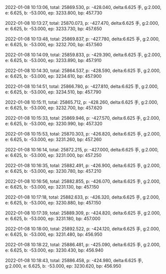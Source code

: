 2022-01-08 10:13:06, total: 25869.530, p: -428.040, delta:6.625 手, g:2.000, e: 6.625, b: -53.000, ep: 3233.800, bp: 457.730

2022-01-08 10:13:27, total: 25870.073, p: -427.470, delta:6.625 手, g:2.000, e: 6.625, b: -53.000, ep: 3233.730, bp: 457.650

2022-01-08 10:13:48, total: 25869.837, p: -427.780, delta:6.625 手, g:2.000, e: 6.625, b: -53.000, ep: 3232.700, bp: 457.560

2022-01-08 10:14:09, total: 25859.833, p: -429.390, delta:6.625 手, g:2.000, e: 6.625, b: -53.000, ep: 3233.890, bp: 457.910

2022-01-08 10:14:30, total: 25864.537, p: -428.590, delta:6.625 手, g:2.000, e: 6.625, b: -53.000, ep: 3234.610, bp: 457.900

2022-01-08 10:14:51, total: 25866.780, p: -427.810, delta:6.625 手, g:2.000, e: 6.625, b: -53.000, ep: 3234.510, bp: 457.790

2022-01-08 10:15:11, total: 25865.712, p: -428.260, delta:6.625 手, g:2.000, e: 6.625, b: -53.000, ep: 3232.700, bp: 457.620

2022-01-08 10:15:33, total: 25869.946, p: -427.570, delta:6.625 手, g:2.000, e: 6.625, b: -53.000, ep: 3230.990, bp: 457.320

2022-01-08 10:15:53, total: 25870.303, p: -426.820, delta:6.625 手, g:2.000, e: 6.625, b: -53.000, ep: 3231.260, bp: 457.260

2022-01-08 10:16:14, total: 25872.215, p: -427.000, delta:6.625 手, g:2.000, e: 6.625, b: -53.000, ep: 3231.000, bp: 457.250

2022-01-08 10:16:35, total: 25882.491, p: -426.900, delta:6.625 手, g:2.000, e: 6.625, b: -53.000, ep: 3230.780, bp: 457.210

2022-01-08 10:16:56, total: 25882.855, p: -426.070, delta:6.625 手, g:2.000, e: 6.625, b: -53.000, ep: 3231.130, bp: 457.150

2022-01-08 10:17:18, total: 25882.633, p: -426.320, delta:6.625 手, g:2.000, e: 6.625, b: -53.000, ep: 3230.880, bp: 457.150

2022-01-08 10:17:39, total: 25889.309, p: -424.820, delta:6.625 手, g:2.000, e: 6.625, b: -53.000, ep: 3231.180, bp: 457.000

2022-01-08 10:18:00, total: 25892.522, p: -424.120, delta:6.625 手, g:2.000, e: 6.625, b: -53.000, ep: 3231.480, bp: 456.950

2022-01-08 10:18:22, total: 25886.481, p: -425.090, delta:6.625 手, g:2.000, e: 6.625, b: -53.000, ep: 3230.430, bp: 456.940

2022-01-08 10:18:43, total: 25886.458, p: -424.980, delta:6.625 手, g:2.000, e: 6.625, b: -53.000, ep: 3230.620, bp: 456.950
